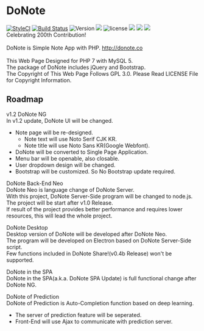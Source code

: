 DoNote
===============
[![StyleCI](https://styleci.io/repos/128193346/shield?branch=dev&style=flat)](https://styleci.io/repos/128193346)
[![Build Status](https://travis-ci.org/startergate/DoNote.svg?branch=dev)](https://travis-ci.org/startergate/DoNote)
![Version](https://img.shields.io/github/release-pre/startergate/DoNote.svg)
![](https://img.shields.io/github/release-date-pre/startergate/DoNote.svg)
![license](https://img.shields.io/github/license/startergate/DoNote.svg)
![](https://img.shields.io/github/repo-size/startergate/DoNote.svg)
![](https://img.shields.io/github/commit-activity/y/startergate/DoNote.svg)
![](https://img.shields.io/github/last-commit/startergate/DoNote.svg)
<br />
Celebrating 200th Contribution!<br />
<br />
DoNote is Simple Note App with PHP. <http://donote.co><br />
<br />
This Web Page Designed for PHP 7 with MySQL 5.
<br />
The package of DoNote includes jQuery and Bootstrap.
<br />
The Copyright of This Web Page Follows GPL 3.0. Please Read LICENSE File for Copyright Information.

Roadmap
---------------
v1.2 DoNote NG<br />
In v1.2 update, DoNote UI will be changed.
* Note page will be re-designed.
  * Note text will use Noto Serif CJK KR.
  * Note title will use Noto Sans KR(Google Webfont).
* DoNote will be converted to Single Page Application.
* Menu bar will be openable, also closable.
* User dropdown design will be changed.
* Bootstrap will be customized. So No Bootstrap update required.

DoNote Back-End Neo<br />
DoNote Neo is language change of DoNote Server.<br />
With this project, DoNote Server-Side program will be changed to node.js.<br />
The project will be start after v1.0 Release.<br />
If result of the project provides better performance and requires lower resources, this will lead the whole project.

DoNote Desktop<br />
Desktop version of DoNote will be developed after DoNote Neo.<br />
The program will be developed on Electron based on DoNote Server-Side script.<br />
Few functions included in DoNote Share!(v0.4b Release) won't be supported.<br />

DoNote in the SPA<br />
DoNote in the SPA(a.k.a. DoNote SPA Update) is full functional change after DoNote NG.<br />

DoNote of Prediction<br />
DoNote of Prediction is Auto-Completion function based on deep learning.<br />
* The server of prediction feature will be seperated.
* Front-End will use Ajax to communicate with prediction server.
